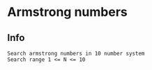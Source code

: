 # Armstrong numbers

## Info
	Search armstrong numbers in 10 number system
	Search range 1 <= N <= 10